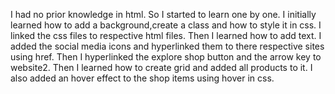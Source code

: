 I had no prior knowledge in html. So I started to learn one by one. I initially learned how to add a background,create a class and how to style it in css. I linked the css files to respective html files. Then I learned how to add text. I added the social media icons and hyperlinked them to there respective sites using href. Then I hyperlinked the explore shop button and the arrow key to website2. Then I learned how to create grid and added all products to it. I also added an hover effect to the shop items using hover in css.
